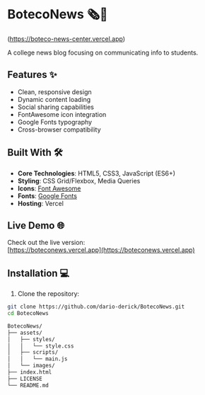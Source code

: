 # BotecoNews 🗞️🍻

(https://boteco-news-center.vercel.app)

A college news blog focusing on communicating info to students.

## Features ✨

- Clean, responsive design
- Dynamic content loading
- Social sharing capabilities
- FontAwesome icon integration
- Google Fonts typography
- Cross-browser compatibility

## Built With 🛠️

- **Core Technologies**: HTML5, CSS3, JavaScript (ES6+)
- **Styling**: CSS Grid/Flexbox, Media Queries
- **Icons**: [Font Awesome](https://fontawesome.com)
- **Fonts**: [Google Fonts](https://fonts.google.com)
- **Hosting**: Vercel

## Live Demo 🌐

Check out the live version:  
[https://boteconews.vercel.app](https://boteconews.vercel.app)

## Installation 💻

1. Clone the repository:
```bash
git clone https://github.com/dario-derick/BotecoNews.git
cd BotecoNews

BotecoNews/
├── assets/
│   ├── styles/
│   │   └── style.css
│   ├── scripts/
│   │   └── main.js
│   └── images/
├── index.html
├── LICENSE
└── README.md
